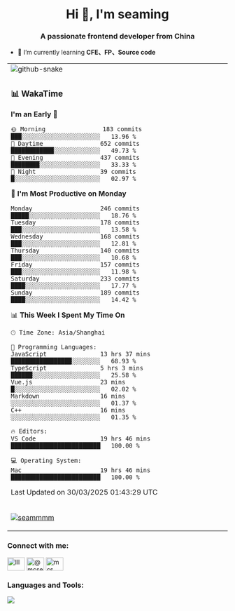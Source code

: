 <h1 align="center">Hi 👋, I'm seaming</h1>
<h3 align="center">A passionate frontend developer from China</h3>

- 🌱 I’m currently learning **CFE、FP、Source code**

<div align="center">

<table>

<tr><td>
  <img alt="github-snake" src="profile-snake-contrib/github-user-contribution.svg"/>
</td></tr>

<tr><td>

### 📊 WakaTime

<!--START_SECTION:waka-->
**I'm an Early 🐤** 

```text
🌞 Morning                183 commits         ███░░░░░░░░░░░░░░░░░░░░░░   13.96 % 
🌆 Daytime                652 commits         ████████████░░░░░░░░░░░░░   49.73 % 
🌃 Evening                437 commits         ████████░░░░░░░░░░░░░░░░░   33.33 % 
🌙 Night                  39 commits          █░░░░░░░░░░░░░░░░░░░░░░░░   02.97 % 
```
📅 **I'm Most Productive on Monday** 

```text
Monday                   246 commits         █████░░░░░░░░░░░░░░░░░░░░   18.76 % 
Tuesday                  178 commits         ███░░░░░░░░░░░░░░░░░░░░░░   13.58 % 
Wednesday                168 commits         ███░░░░░░░░░░░░░░░░░░░░░░   12.81 % 
Thursday                 140 commits         ███░░░░░░░░░░░░░░░░░░░░░░   10.68 % 
Friday                   157 commits         ███░░░░░░░░░░░░░░░░░░░░░░   11.98 % 
Saturday                 233 commits         ████░░░░░░░░░░░░░░░░░░░░░   17.77 % 
Sunday                   189 commits         ████░░░░░░░░░░░░░░░░░░░░░   14.42 % 
```


📊 **This Week I Spent My Time On** 

```text
🕑︎ Time Zone: Asia/Shanghai

💬 Programming Languages: 
JavaScript               13 hrs 37 mins      █████████████████░░░░░░░░   68.93 % 
TypeScript               5 hrs 3 mins        ██████░░░░░░░░░░░░░░░░░░░   25.58 % 
Vue.js                   23 mins             █░░░░░░░░░░░░░░░░░░░░░░░░   02.02 % 
Markdown                 16 mins             ░░░░░░░░░░░░░░░░░░░░░░░░░   01.37 % 
C++                      16 mins             ░░░░░░░░░░░░░░░░░░░░░░░░░   01.35 % 

🔥 Editors: 
VS Code                  19 hrs 46 mins      █████████████████████████   100.00 % 

💻 Operating System: 
Mac                      19 hrs 46 mins      █████████████████████████   100.00 % 
```


 Last Updated on 30/03/2025 01:43:29 UTC
<!--END_SECTION:waka-->

</td></tr>

<tr><td>
  <p align="left"> <a href="https://github.com/ryo-ma/github-profile-trophy"><img src="https://github-profile-trophy.vercel.app/?username=seammmm" alt="seammmm" /></a> </p>
</td></tr>
</table>

<h3 align="left">Connect with me:</h3>
<p align="left">
<a href="https://dev.to/lll" target="blank"><img align="center" src="https://raw.githubusercontent.com/rahuldkjain/github-profile-readme-generator/master/src/images/icons/Social/devto.svg" alt="lll" height="30" width="40" /></a>
<a href="https://medium.com/@mcseaming" target="blank"><img align="center" src="https://raw.githubusercontent.com/rahuldkjain/github-profile-readme-generator/master/src/images/icons/Social/medium.svg" alt="@mcseaming" height="30" width="40" /></a>
<a href="https://www.leetcode.com/mcs" target="blank"><img align="center" src="https://raw.githubusercontent.com/rahuldkjain/github-profile-readme-generator/master/src/images/icons/Social/leet-code.svg" alt="mcs" height="30" width="40" /></a>
</p>

<h3 align="left">Languages and Tools:</h3>
<img align="left" src="https://skillicons.dev/icons?i=sass,ts,jest,express,nuxt,firebase,gatsby,js,vue,react,redux,docker,discord,mongodb,stackoverflow,idea,git,vscode,github,gitlab,figma,vite,svg,next,gulp,webpack,bootstrap,jquery,swift,prisma" />
